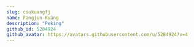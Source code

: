 ```yaml
---
slug: csukuangfj
name: Fangjun Kuang
description: "Peking"
github_id: 5284924
github_avatar: https://avatars.githubusercontent.com/u/5284924?v=4
---
```


